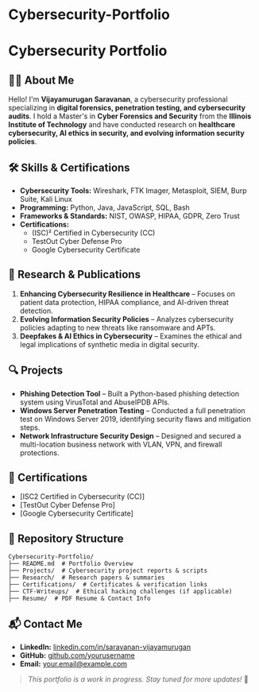 # Cybersecurity-Portfolio
# Cybersecurity Portfolio

## 👨‍💻 About Me
Hello! I'm **Vijayamurugan Saravanan**, a cybersecurity professional specializing in **digital forensics, penetration testing, and cybersecurity audits**. I hold a Master's in **Cyber Forensics and Security** from the **Illinois Institute of Technology** and have conducted research on **healthcare cybersecurity, AI ethics in security, and evolving information security policies**.

## 🛠 Skills & Certifications
- **Cybersecurity Tools:** Wireshark, FTK Imager, Metasploit, SIEM, Burp Suite, Kali Linux
- **Programming:** Python, Java, JavaScript, SQL, Bash
- **Frameworks & Standards:** NIST, OWASP, HIPAA, GDPR, Zero Trust
- **Certifications:**  
  - (ISC)² Certified in Cybersecurity (CC)  
  - TestOut Cyber Defense Pro  
  - Google Cybersecurity Certificate  

## 🔬 Research & Publications
1. **Enhancing Cybersecurity Resilience in Healthcare** – Focuses on patient data protection, HIPAA compliance, and AI-driven threat detection.  
2. **Evolving Information Security Policies** – Analyzes cybersecurity policies adapting to new threats like ransomware and APTs.  
3. **Deepfakes & AI Ethics in Cybersecurity** – Examines the ethical and legal implications of synthetic media in digital security.  

## 🔍 Projects
- **Phishing Detection Tool** – Built a Python-based phishing detection system using VirusTotal and AbuseIPDB APIs.  
- **Windows Server Penetration Testing** – Conducted a full penetration test on Windows Server 2019, identifying security flaws and mitigation steps.  
- **Network Infrastructure Security Design** – Designed and secured a multi-location business network with VLAN, VPN, and firewall protections.  

## 📜 Certifications
- [ISC2 Certified in Cybersecurity (CC)]
- [TestOut Cyber Defense Pro]
- [Google Cybersecurity Certificate]

## 📂 Repository Structure
```
Cybersecurity-Portfolio/
├── README.md  # Portfolio Overview
├── Projects/  # Cybersecurity project reports & scripts
├── Research/  # Research papers & summaries
├── Certifications/  # Certificates & verification links
├── CTF-Writeups/  # Ethical hacking challenges (if applicable)
├── Resume/  # PDF Resume & Contact Info
```

## 📬 Contact Me
- **LinkedIn:** [linkedin.com/in/saravanan-vijayamurugan](https://linkedin.com/in/saravanan-vijayamurugan)
- **GitHub:** [github.com/yourusername](https://github.com/yourusername)
- **Email:** your.email@example.com

> *This portfolio is a work in progress. Stay tuned for more updates!* 🚀
